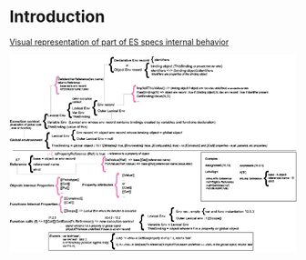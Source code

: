 # Introduction

[Visual representation of part of ES specs internal behavior](https://es5.github.io/#x12.2)

![visual_representation](../assets/visual_representation_of_part_es5_specs.png)
